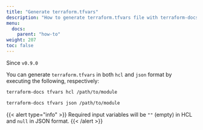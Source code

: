 ```yaml
---
title: "Generate terraform.tfvars"
description: "How to generate terraform.tfvars file with terraform-docs."
menu:
  docs:
    parent: "how-to"
weight: 207
toc: false
---
```


Since `v0.9.0`

You can generate `terraform.tfvars` in both `hcl` and `json` format by executing
the following, respectively:

```bash
terraform-docs tfvars hcl /path/to/module

terraform-docs tfvars json /path/to/module
```

{{< alert type="info" >}}
Required input variables will be `""` (empty) in HCL and `null` in JSON format.
{{< /alert >}}
